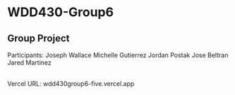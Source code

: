 # WDD430-Group6

## Group Project

Participants:
Joseph Wallace
Michelle Gutierrez
Jordan Postak
Jose Beltran
Jared Martinez

<br />
Vercel URL: wdd430group6-five.vercel.app
